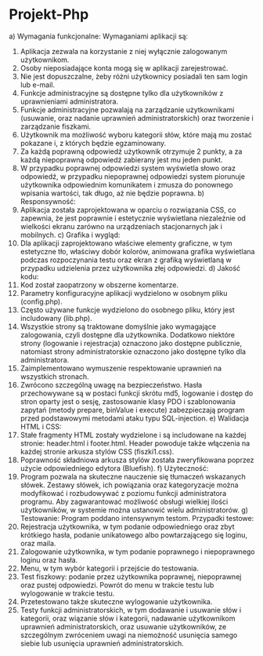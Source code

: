 # Projekt-Php
a) Wymagania funkcjonalne:
Wymaganiami aplikacji są:
1. Aplikacja zezwala na korzystanie z niej wyłącznie zalogowanym użytkownikom.
2. Osoby nieposiadające konta mogą się w aplikacji zarejestrować.
3. Nie jest dopuszczalne, żeby różni użytkownicy posiadali ten sam login lub e-mail.
4. Funkcje administracyjne są dostępne tylko dla użytkowników z uprawnieniami
administratora.
5. Funkcje administracyjne pozwalają na zarządzanie użytkownikami (usuwanie, oraz nadanie
uprawnień administratorskich) oraz tworzenie i zarządzanie fiszkami.
6. Użytkownik ma możliwość wyboru kategorii słów, które mają mu zostać pokazane i, z
których będzie egzaminowany.
7. Za każdą poprawną odpowiedź użytkownik otrzymuje 2 punkty, a za każdą niepoprawną
odpowiedź zabierany jest mu jeden punkt.
8. W przypadku poprawnej odpowiedzi system wyświetla słowo oraz odpowiedź, w przypadku
niepoprawnej odpowiedzi system piorunuje użytkownika odpowiednim komunikatem i
zmusza do ponownego wpisania wartości, tak długo, aż nie będzie poprawna.
b) Responsywność:
1. Aplikacja została zaprojektowana w oparciu o rozwiązania CSS, co zapewnia, że jest
poprawnie i estetycznie wyświetlana niezależnie od wielkości ekranu zarówno na
urządzeniach stacjonarnych jak i mobilnych.
c) Grafika i wygląd:
1. Dla aplikacji zaprojektowano właściwe elementy graficzne, w tym estetyczne tło, właściwy
dobór kolorów, animowana grafika wyświetlana podczas rozpoczynania testu oraz ekran z
grafiką wyświetlaną w przypadku udzielenia przez użytkownika złej odpowiedzi.
d) Jakość kodu:
1. Kod został zaopatrzony w obszerne komentarze.
2. Parametry konfiguracyjne aplikacji wydzielono w osobnym pliku (config.php).
3. Często używane funkcje wydzielono do osobnego pliku, który jest includowany (lib.php).
4. Wszystkie strony są traktowane domyślnie jako wymagające zalogowania, czyli dostępne dla
użytkownika. Dodatkowo niektóre strony (logowanie i rejestracja) oznaczono jako
dostępne publicznie, natomiast strony administratorskie oznaczono jako dostępne tylko dla
administratora.
5. Zaimplementowano wymuszenie respektowanie uprawnień na wszystkich stronach.
6. Zwrócono szczególną uwagę na bezpieczeństwo. Hasła przechowywane są w postaci funkcji
skrótu md5, logowanie i dostęp do stron oparty jest o sesję, zastosowanie klasy PDO i
szablonowania zapytań (metody prepare, binValue i execute) zabezpieczają program przed
podstawowymi metodami ataku typu SQL-injection.
e) Walidacja HTML i CSS:
1. Stałe fragmenty HTML zostały wydzielone i są includowane na każdej stronie:
header.html i footer.html. Header powoduje także włączenia na każdej stronie arkusza
stylów CSS (fiszki1.css).
2. Poprawność składniowa arkusza stylów została zweryfikowana poprzez użycie
odpowiedniego edytora (Bluefish).
f) Użyteczność:
1. Program pozwala na skuteczne nauczenie się tłumaczeń wskazanych słówek. Zestawy
słówek, ich powiązania oraz kategoryzacje można modyfikować i rozbudowywać z poziomu
funkcji administratora programu. Aby zagwarantować możliwość obsługi wielkiej ilości
użytkowników, w systemie można ustanowić wielu administratorów.
g) Testowanie:
Program poddano intensywnym testom. Przypadki testowe:
1. Rejestracja użytkownika, w tym podanie odpowiedniego oraz zbyt krótkiego hasła, podanie
unikatowego albo powtarzającego się loginu, oraz maila.
2. Zalogowanie użytkownika, w tym podanie poprawnego i niepoprawnego loginu oraz hasła.
3. Menu, w tym wybór kategorii i przejście do testowania.
4. Test fiszkowy: podanie przez użytkownika poprawnej, niepoprawnej oraz pustej
odpowiedzi. Powrót do menu w trakcie testu lub wylogowanie w trakcie testu.
5. Przetestowano także skuteczne wylogowanie użytkownika.
6. Testy funkcji administratorskich, w tym dodawanie i usuwanie słów i kategorii, oraz
wiązanie słów i kategorii, nadawanie użytkownikom uprawnień administratorskich, oraz
usuwanie użytkowników, ze szczególnym zwróceniem uwagi na niemożność usunięcia
samego siebie lub usunięcia uprawnień administratorskich.
